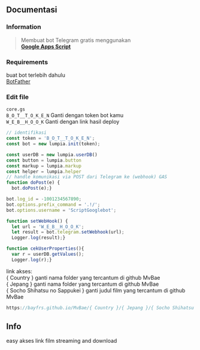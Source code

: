 ## Documentasi
### Information
> Membuat bot Telegram gratis menggunakan <br/><b><a href="https://script.google.com/home/start?pli=1">Google Apps Script</a></b>

### Requirements 
buat bot terlebih dahulu <br/>
[BotFather](https://t.me/BotFather)

### Edit file
```core.gs```<br/>
```B_O_T__T_O_K_E_N``` Ganti dengan token bot kamu<br/>
```W_E_B__H_O_O_K``` Ganti dengan link hasil deploy<br/>
```ts
// identifikasi
const token = 'B_O_T__T_O_K_E_N';
const bot = new lumpia.init(token);

const userDB = new lumpia.userDB()
const button = lumpia.button
const markup = lumpia.markup
const helper = lumpia.helper
// handle komunikasi via POST dari Telegram ke (webhook) GAS
function doPost(e) {
  bot.doPost(e);}

bot.log_id = -1001234567890;
bot.options.prefix_command = '.!/';
bot.options.username = 'ScriptGooglebot';

function setWebHook() {
  let url = 'W_E_B__H_O_O_K';
  let result = bot.telegram.setWebhook(url);
  Logger.log(result);}

function cekUserProperties(){
  var r = userDB.getValues();
  Logger.log(r);}
```


link akses: 
<br/>{ Country } ganti nama folder yang tercantum di github MvBae
<br/>{ Jepang } ganti nama folder yang tercantum di github MvBae
<br/>{ Socho Shihatsu no Sappukei } ganti judul film yang tercantum di github MvBae
```ts
https://bayfrs.github.io/MvBae/{ Country }/{ Jepang }/{ Socho Shihatsu no Sappukei }.html
```

## Info
easy akses link film streaming and download
